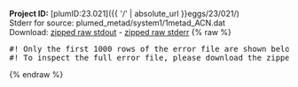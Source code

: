 **Project ID:** [plumID:23.021]({{ '/' | absolute_url }}eggs/23/021/)  
Stderr for source:  plumed_metad/system1/1metad_ACN.dat   
Download: [zipped raw stdout](1metad_ACN.dat.plumed_master.stdout.txt.zip) - [zipped raw stderr](1metad_ACN.dat.plumed_master.stderr.txt.zip) 
{% raw %}
<pre>
#! Only the first 1000 rows of the error file are shown below
#! To inspect the full error file, please download the zipped raw stderr file above
</pre>
{% endraw %}
